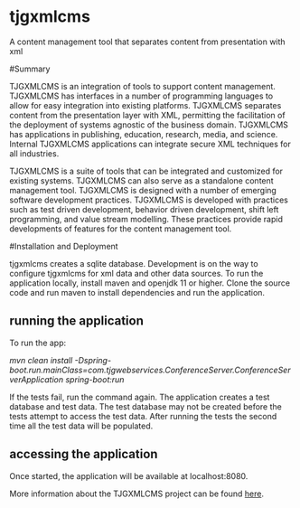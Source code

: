 # tjgxmlcms
A content management tool that separates content from presentation with xml

#Summary

TJGXMLCMS is an integration of tools to support content management.  TJGXMLCMS has interfaces in a number of programming languages to allow for easy integration into existing platforms.  TJGXMLCMS separates content from the presentation layer with XML, permitting the facilitation of the deployment of systems agnostic of the business domain.  TJGXMLCMS has applications in publishing, education, research, media, and science.  Internal TJGXMLCMS applications can integrate secure XML techniques for all industries.

TJGXMLCMS is a suite of tools that can be integrated and customized for existing systems.  TJGXMLCMS can also serve as a standalone content management tool.  TJGXMLCMS is designed with a number of emerging software development practices.  TJGXMLCMS is developed with practices such as test driven development, behavior driven development, shift left programming, and value stream modelling.  These practices provide rapid developments of features for the content management tool.

#Installation and Deployment

tjgxmlcms creates a sqlite database.  Development is on the way to configure tjgxmlcms for xml data and other data sources.  To run the application locally, install maven and openjdk 11 or higher.  Clone the source code and run maven to install dependencies and run the application.

## running the application
To run the app:

*mvn clean install -Dspring-boot.run.mainClass=com.tjgwebservices.ConferenceServer.ConferenceServerApplication spring-boot:run*

If the tests fail, run the command again.  The application creates a test database and test data.  The test database may not be created before the tests attempt to access the test data. After running the tests the second time all the test data will be populated.

## accessing the application

Once started, the application will be available at localhost:8080. 

More information about the TJGXMLCMS project can be found [here](https://tjgwebservices.com/tjgxmlcms/).
